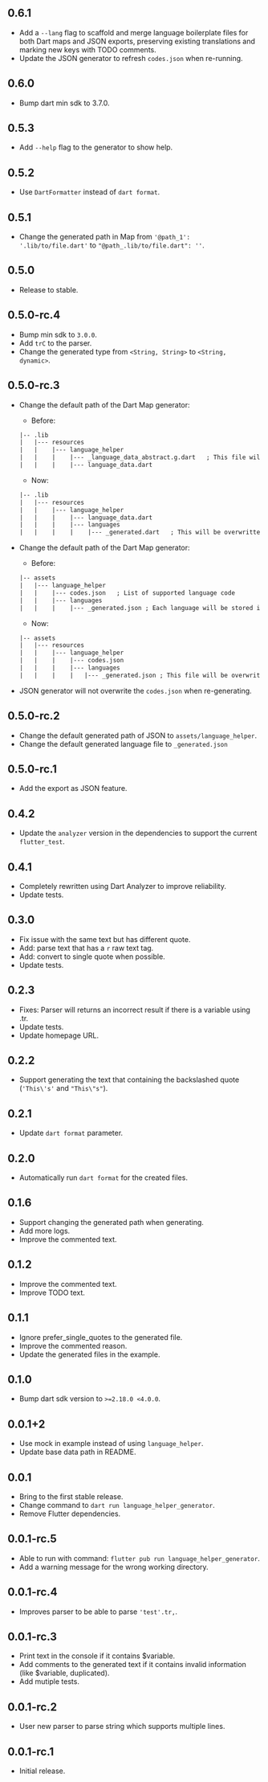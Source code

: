 ## 0.6.1

* Add a `--lang` flag to scaffold and merge language boilerplate files for both Dart maps and JSON exports, preserving existing translations and marking new keys with TODO comments.
* Update the JSON generator to refresh `codes.json` when re-running.

## 0.6.0

* Bump dart min sdk to 3.7.0.

## 0.5.3

* Add `--help` flag to the generator to show help.

## 0.5.2

* Use `DartFormatter` instead of `dart format`.

## 0.5.1

* Change the generated path in Map from `'@path_1': '.lib/to/file.dart'` to `"@path_.lib/to/file.dart": ''`.

## 0.5.0

* Release to stable.

## 0.5.0-rc.4

* Bump min sdk to `3.0.0`.
* Add `trC` to the parser.
* Change the generated type from `<String, String>` to `<String, dynamic>`.

## 0.5.0-rc.3

* Change the default path of the Dart Map generator:
  * Before:

  ```txt
  |-- .lib
  |   |--- resources
  |   |    |--- language_helper
  |   |    |    |--- _language_data_abstract.g.dart   ; This file will be overwritten when generating
  |   |    |    |--- language_data.dart
  ```

  * Now:

  ```txt
  |-- .lib
  |   |--- resources
  |   |    |--- language_helper
  |   |    |    |--- language_data.dart
  |   |    |    |--- languages
  |   |    |    |    |--- _generated.dart   ; This will be overwritten when re-generating
  ```

* Change the default path of the Dart Map generator:
  * Before:

  ```txt
  |-- assets
  |   |--- language_helper
  |   |    |--- codes.json   ; List of supported language code
  |   |    |--- languages
  |   |    |    |--- _generated.json ; Each language will be stored in 1 files
  ```

  * Now:

  ```txt
  |-- assets
  |   |--- resources
  |   |    |--- language_helper
  |   |    |    |--- codes.json
  |   |    |    |--- languages
  |   |    |    |   |--- _generated.json ; This file will be overwritten when re-generating
  ```

* JSON generator will not overwrite the `codes.json` when re-generating.

## 0.5.0-rc.2

* Change the default generated path of JSON to `assets/language_helper`.
* Change the default generated language file to `_generated.json`

## 0.5.0-rc.1

* Add the export as JSON feature.

## 0.4.2

* Update the `analyzer` version in the dependencies to support the current `flutter_test`.

## 0.4.1

* Completely rewritten using Dart Analyzer to improve reliability.
* Update tests.

## 0.3.0

* Fix issue with the same text but has different quote.
* Add: parse text that has a `r` raw text tag.
* Add: convert to single quote when possible.
* Update tests.

## 0.2.3

* Fixes: Parser will returns an incorrect result if there is a variable using .tr.
* Update tests.
* Update homepage URL.

## 0.2.2

* Support generating the text that containing the backslashed quote (`'This\'s'` and `"This\"s"`).

## 0.2.1

* Update `dart format` parameter.

## 0.2.0

* Automatically run `dart format` for the created files.

## 0.1.6

* Support changing the generated path when generating.
* Add more logs.
* Improve the commented text.

## 0.1.2

* Improve the commented text.
* Improve TODO text.

## 0.1.1

* Ignore prefer_single_quotes to the generated file.
* Improve the commented reason.
* Update the generated files in the example.

## 0.1.0

* Bump dart sdk version to `>=2.18.0 <4.0.0`.

## 0.0.1+2

* Use mock in example instead of using `language_helper`.
* Update base data path in README.

## 0.0.1

* Bring to the first stable release.
* Change command to `dart run language_helper_generator`.
* Remove Flutter dependencies.

## 0.0.1-rc.5

* Able to run with command: `flutter pub run language_helper_generator`.
* Add a warning message for the wrong working directory.

## 0.0.1-rc.4

* Improves parser to be able to parse `'test'.tr,`.

## 0.0.1-rc.3

* Print text in the console if it contains $variable.
* Add comments to the generated text if it contains invalid information (like $variable, duplicated).
* Add mutiple tests.

## 0.0.1-rc.2

* User new parser to parse string which supports multiple lines.

## 0.0.1-rc.1

* Initial release.
